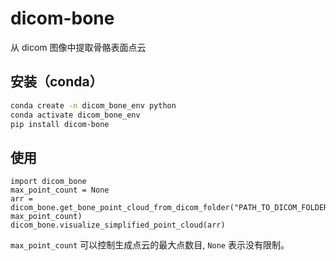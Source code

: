# dicom-bone
从 dicom 图像中提取骨骼表面点云

## 安装（conda）

```bash
conda create -n dicom_bone_env python
conda activate dicom_bone_env
pip install dicom-bone
```

## 使用

```python3
import dicom_bone
max_point_count = None
arr = dicom_bone.get_bone_point_cloud_from_dicom_folder("PATH_TO_DICOM_FOLDER", max_point_count)
dicom_bone.visualize_simplified_point_cloud(arr)
```

`max_point_count` 可以控制生成点云的最大点数目, `None` 表示没有限制。

